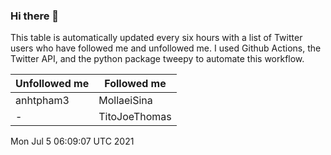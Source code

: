 ### Hi there 👋

This table is automatically updated every six hours with a list of Twitter users who have followed me and unfollowed me. I used Github Actions, the Twitter API, and the python package tweepy to automate this workflow.

| Unfollowed me |  Followed me |
| --- | --- |
|anhtpham3|MollaeiSina|
|-|TitoJoeThomas|
Mon Jul  5 06:09:07 UTC 2021
